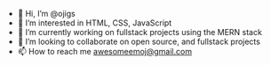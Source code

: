 - 👋 Hi, I’m @ojigs
- 👀 I’m interested in HTML, CSS, JavaScript
- 🌱 I’m currently working on fullstack projects using the MERN stack
- 💞️ I’m looking to collaborate on open source, and fullstack projects
- 📫 How to reach me awesomeemoj@gmail.com

<!---
ojigs/ojigs is a ✨ special ✨ repository because its `README.md` (this file) appears on your GitHub profile.
You can click the Preview link to take a look at your changes.
--->
